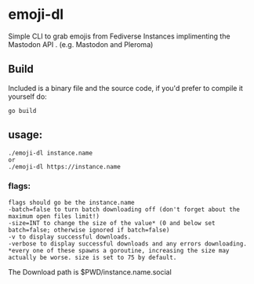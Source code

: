 # emoji-dl
Simple CLI to grab emojis from Fediverse Instances implimenting the Mastodon API
. (e.g. Mastodon and Pleroma)

## Build

Included is a binary file and the source code, if you'd prefer to compile it yourself do:

```
go build
```

## usage:
```
./emoji-dl instance.name
or
./emoji-dl https://instance.name
```

### flags:
```
flags should go be the instance.name
-batch=false to turn batch downloading off (don't forget about the maximum open files limit!)
-size=INT to change the size of the value* (0 and below set batch=false; otherwise ignored if batch=false)
-v to display successful downloads.
-verbose to display successful downloads and any errors downloading.
*every one of these spawns a goroutine, increasing the size may actually be worse. size is set to 75 by default.
```

The Download path is $PWD/instance.name.social